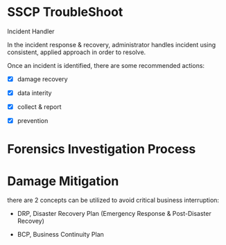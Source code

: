# SSCP TroubleShoot

Incident Handler

In the incident response & recovery, administrator handles incident using consistent, applied approach in order to resolve.

Once an incident is identified, there are some recommended actions:

- [x] damage recovery

- [x] data interity

- [x] collect & report

- [x] prevention

# Forensics Investigation Process

# Damage Mitigation 

there are 2 concepts can be utilized to avoid critical business interruption:

* DRP, Disaster Recovery Plan (Emergency Response & Post-Disaster Recovey)

* BCP, Business Continuity Plan




